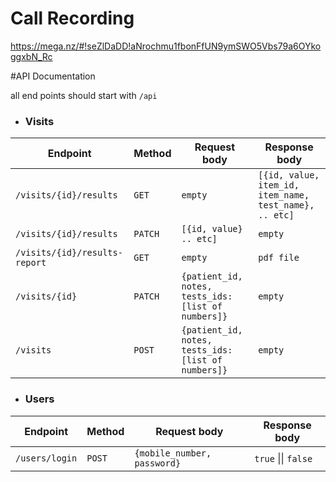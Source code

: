 # Call Recording
https://mega.nz/#!seZlDaDD!aNrochmu1fbonFfUN9ymSWO5Vbs79a6OYkoggxbN_Rc

#API Documentation

all end points should start with `/api`

* ### Visits
| Endpoint                      | Method  | Request body                  | Response body                                           |
| -------------                 | ------  | --------------                | -----------                                             |
| `/visits/{id}/results`        | `GET`   |   `empty`                     |  `[{id, value, item_id, item_name, test_name}, .. etc]` |
| `/visits/{id}/results`        | `PATCH` |   `[{id, value} .. etc]`      | `empty`                                                 |
| `/visits/{id}/results-report` | `GET`   |   `empty`                     | `pdf file`                                              |
| `/visits/{id}`                | `PATCH` |   `{patient_id, notes, tests_ids: [list of numbers]}`| `empty`                          |
| `/visits`                     | `POST` |   `{patient_id, notes, tests_ids: [list of numbers]}`| `empty`                          |




* ### Users
| Endpoint       | Method | Request body                  | Response body         |
| -------------  | ------ | --------------                | -----------           |
| `/users/login` | `POST` |   `{mobile_number, password}` |  `true` \|\| `false`  |
